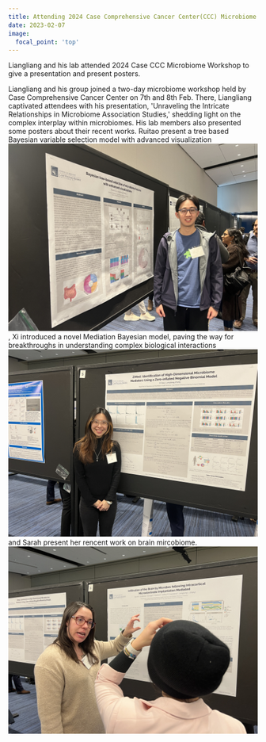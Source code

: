 ```yaml
---
title: Attending 2024 Case Comprehensive Cancer Center(CCC) Microbiome Workshop
date: 2023-02-07
image:
  focal_point: 'top'
---
```


Liangliang and his lab attended 2024 Case CCC Microbiome Workshop to give a presentation and present posters.

<!--more-->

Liangliang and his group joined a two-day microbiome workshop held by Case Comprehensive Cancer Center on 7th and 8th Feb. There, Liangliang captivated attendees with his presentation, 'Unraveling the Intricate Relationships in Microbiome Association Studies,' shedding light on the complex interplay within microbiomes. His lab members also presented some posters about their recent works. Ruitao present a tree based Bayesian variable selection model with advanced visualization![Ruitao\'s Poster](Ruitao.jpeg), Xi introduced a novel Mediation Bayesian model, paving the way for breakthroughs in understanding complex biological interactions![Xi\'s Poster](Xi.jpeg) and Sarah present her rencent work on brain mircobiome.![Sarah\'s Poster](Sarah.jpeg)
